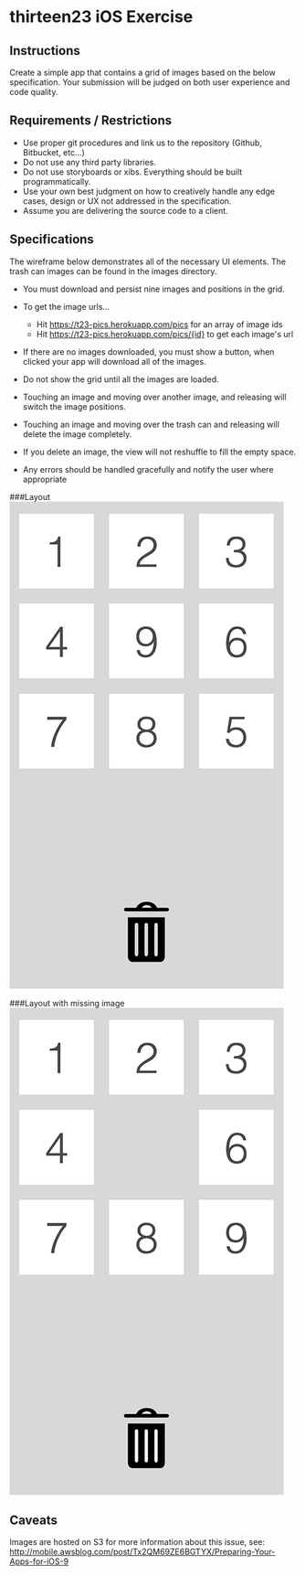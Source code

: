 # thirteen23 iOS Exercise

## Instructions
Create a simple app that contains a grid of images based on the below specification. Your submission will be judged on both user experience and code quality.

## Requirements / Restrictions
- Use proper git procedures and link us to the repository (Github, Bitbucket, etc…)
- Do not use any third party libraries.
- Do not use storyboards or xibs. Everything should be built programmatically.
- Use your own best judgment on how to creatively handle any edge cases, design or UX not addressed in the specification.
- Assume you are delivering the source code to a client.

## Specifications
The wireframe below demonstrates all of the necessary UI elements. The trash can images can be found in the images directory.

- You must download and persist nine images and positions in the grid.

- To get the image urls...
    - Hit https://t23-pics.herokuapp.com/pics for an array of image ids
    - Hit https://t23-pics.herokuapp.com/pics/{id} to get each image's
      url
      
- If there are no images downloaded, you must show a button, when clicked your app will download all of the images.
- Do not show the grid until all the images are loaded.
- Touching an image and moving over another image, and releasing will switch the image positions.
- Touching an image and moving over the trash can and releasing will delete the image completely.
- If you delete an image, the view will not reshuffle to fill the empty space.
- Any errors should be handled gracefully and notify the user where appropriate

###Layout
![](./layout.png)

###Layout with missing image
![](./layout-missing.png)

## Caveats
Images are hosted on S3 for more information about this issue, see:
http://mobile.awsblog.com/post/Tx2QM69ZE6BGTYX/Preparing-Your-Apps-for-iOS-9



